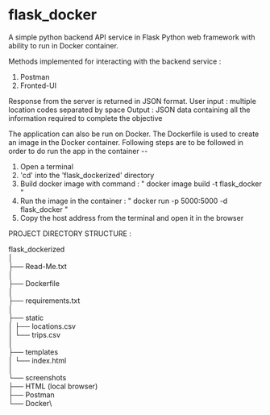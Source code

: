 # flask_docker
A simple python backend API service in Flask Python web framework with ability to run in Docker container.

Methods implemented for interacting with the backend service :
1. Postman
2. Fronted-UI

Response from the server is returned in JSON format.
User input : multiple location codes separated by space
Output : JSON data containing all the information required to complete the objective

The application can also be run on Docker. The Dockerfile is used to create an image in the Docker container. Following steps are to be followed in order to do run the app in the container --
1. Open a terminal
2. 'cd' into the 'flask_dockerized' directory
3. Build docker image with command : " docker image build -t flask_docker "
4. Run the image in the container : " docker run -p 5000:5000 -d flask_docker "
5. Copy the host address from the terminal and open it in the browser


PROJECT DIRECTORY STRUCTURE : 

flask_dockerized\
    │\
   ├── Read-Me.txt\
    │\
   ├── Dockerfile\
    │\
    ├── requirements.txt\
    │\
    ├── static\
    │   ├── locations.csv\
    │   └── trips.csv\
    │\
    ├── templates\
    │           └── index.html\
    │\
    └── screenshots\
        ├── HTML (local browser)\
        ├── Postman\
        └── Docker\
